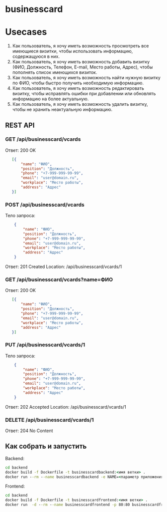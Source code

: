# businesscard

# Usecases

1. Как пользователь, я хочу иметь возможность просмотреть все имеющиеся визитки, чтобы использовать информацию, содержащуюся в них.
1. Как пользователь, я хочу иметь возможность добавить визитку (ФИО, Должность, Телефон, E-mail, Место работы, Адрес), чтобы пополнять список имеющихся визиток.
1. Как пользователь, я хочу иметь возможность найти нужную визитку по ФИО, чтобы быстро получить необходимую информацию.
1. Как пользователь, я хочу иметь возможность редактировать визитку, чтобы исправлять ошибки при добавлении или обновлять информацию на более актуальную.
1. Как пользователь, я хочу иметь возможность удалить визитку, чтобы не хранить неактуальную информацию.

## REST API

### GET /api/businesscard/vcards

Ответ: 200 OK
 ```json
    [{
        "name": "ФИО",
        "position": "Должность",
        "phone": "+7-999-999-99-99",
        "email": "user@domain.ru",
        "workplace": "Место работы",
        "address": "Адрес"
    }]
```

### POST /api/businesscard/vcards

Тело запроса:

```json
    {
        "name": "ФИО",
        "position": "Должность",
        "phone": "+7-999-999-99-99",
        "email": "user@domain.ru",
        "workplace": "Место работы",
        "address": "Адрес"
    }
```

Ответ: 201 Created
Location: /api/businesscard/vcards/1

### GET /api/businesscard/vcards?name=ФИО

Ответ: 200 OK
 ```json
    [{
        "name": "ФИО",
        "position": "Должность",
        "phone": "+7-999-999-99-99",
        "email": "user@domain.ru",
        "workplace": "Место работы",
        "address": "Адрес"
    }]
```

### PUT /api/businesscard/vcards/1

Тело запроса:

```json
    {
        "name": "ФИО",
        "position": "Должность",
        "phone": "+7-999-999-99-99",
        "email": "user@domain.ru",
        "workplace": "Место работы",
        "address": "Адрес"
    }
```

Ответ: 202 Accepted
Location: /api/businesscard/vcards/1

### DELETE /api/businesscard/vcards/1

Ответ: 204 No Content

## Как собрать и запустить

Backend:

```bat
cd backend
docker build -f Dockerfile -t businesscardbackend:<имя ветки> .
docker run --rm --name businesscardbackend -e NAME=<параметр приложения> businesscardbackend:<имя ветки>
```

Frontend:

```bat
cd backend
docker build -f Dockerfile -t businesscardfrontend:<имя ветки> .
docker run  -d --rm --name businesscardfrontend -p 80:80 businesscardfrontend:<имя ветки>
```
